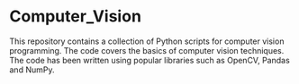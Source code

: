 # Computer_Vision
This repository contains a collection of Python scripts for computer vision programming. The code covers the basics of computer vision techniques. The code has been written using popular libraries such as OpenCV, Pandas and NumPy.
